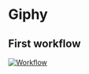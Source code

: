 # Giphy 
## First workflow 

[![Workflow](https://github.com/nselvak/day22giphy/actions/workflows/giphy.yaml/badge.svg)](https://github.com/nselvak/day22giphy/actions/workflows/giphy.yaml)